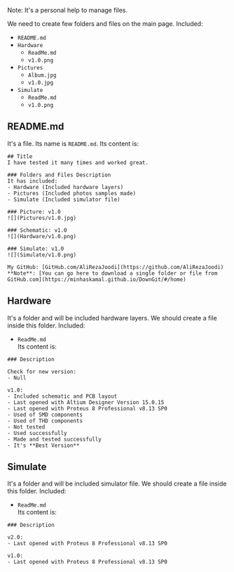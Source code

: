 Note: It's a personal help to manage files. 

We need to create few folders and files on the main page. Included:
- `README.md`
- `Hardware`
  - `ReadMe.md`
  - `v1.0.png`
- `Pictures`
  - `Album.jpg`
  - `v1.0.jpg`
- `Simulate`
  - `ReadMe.md`
  - `v1.0.png`

## README.md
It's a file. Its name is `README.md`. Its content is:	
```
## Title 
I have tested it many times and worked great.

### Folders and Files Description
It has included:
- Hardware (Included hardware layers)
- Pictures (Included photos samples made)
- Simulate (Included simulator file)

### Picture: v1.0
![](Pictures/v1.0.jpg)

### Schematic: v1.0
![](Hardware/v1.0.png)

### Simulate: v1.0
![](Simulate/v1.0.png)

My GitHub: [GitHub.com/AliRezaJoodi](https://github.com/AliRezaJoodi)  
**Note**: [You can go here to download a single folder or file from GitHub.com](https://minhaskamal.github.io/DownGit/#/home)
```

## Hardware
It's a folder and will be included hardware layers. We should create a file inside this folder. Included:
- `ReadMe.md`   
Its content is:	
```
### Description

Check for new version:
- Null

v1.0:
- Included schematic and PCB layout
- Last opened with Altium Designer Version 15.0.15
- Last opened with Proteus 8 Professional v8.13 SP0
- Used of SMD components
- Used of THD components
- Not tested
- Used successfully
- Made and tested successfully 
- It's **Best Version**
```
## Simulate
It's a folder and will be included simulator file. We should create a file inside this folder. Included:
- `ReadMe.md`   
Its content is:	
```
### Description

v2.0:
- Last opened with Proteus 8 Professional v8.13 SP0

v1.0:
- Last opened with Proteus 8 Professional v8.13 SP0
```
